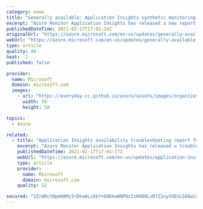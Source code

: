 ```yaml
---
category: news
title: "Generally available: Application Insights synthetic monitoring SLA report template"
excerpt: "Azure Monitor Application Insights has released a new report template to enable easy reporting of your web tests across Application Insights resources that includes several key features like total application downtime, maintenance data exclusion, and end to end outage identification."
publishedDateTime: 2021-02-17T17:01:24Z
originalUrl: "https://azure.microsoft.com/en-us/updates/generally-available-application-insights-synthetic-monitoring-sla-report-template/"
webUrl: "https://azure.microsoft.com/en-us/updates/generally-available-application-insights-synthetic-monitoring-sla-report-template/"
type: article
quality: 46
heat: -1
published: false

provider:
  name: Microsoft
  domain: microsoft.com
  images:
    - url: "https://everyday-cc.github.io/azure/assets/images/organizations/microsoft.com-50x50.jpg"
      width: 50
      height: 50

topics:
  - Azure

related:
  - title: "Application Insights availability troubleshooting report for URL tests "
    excerpt: "Azure Monitor Application Insights has released a troubleshooting report for URL ping web tests to help quickly identify the root cause behind a test failure."
    publishedDateTime: 2021-02-17T17:01:17Z
    webUrl: "https://azure.microsoft.com/en-us/updates/application-insights-availability-troubleshooting-report-for-url-tests/"
    type: article
    provider:
      name: Microsoft
      domain: microsoft.com
    quality: 52

secured: "2ZrARctNpmHAMz3+Dka6Lckb7+DQ6keBNPOzIzKHD8LxRfZ1nyVUEnLS66wCqmzRHk+fbVD5bptdkzgyIE7X6T4CvH5YD76TrIOqSTimtd/xb4BSmGaisJIpvU9mYS4tzWVRwzIWfEUuBxhAbPaFySOaDEETbKQ8+p8H1CrBjyqKnt08XBaXVlDsNHTXdewYgi4SCN/gegdgipAfTnAtliZulBqAPqpLS6JWN3WLpFLzlpbnZ2cJTSBUQSISbcunyjbP1Kgj5aNx/ux7mHp9H7TYC9sduVHBUsyDtCBFniAcjDdXrMKdXPyRa034SjX88luH0KbcpejkJJE8GUQvVJHqxnrKMSSQJmHtgAPDZK8=;NiMnWE1iJAT16lh32CuTeQ=="
---
```


